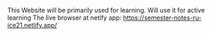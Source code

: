 This Website will be primarily used for learning. Will use it for active learning 
The live browser at netify app:
https://semester-notes-ru-ice21.netlify.app/
